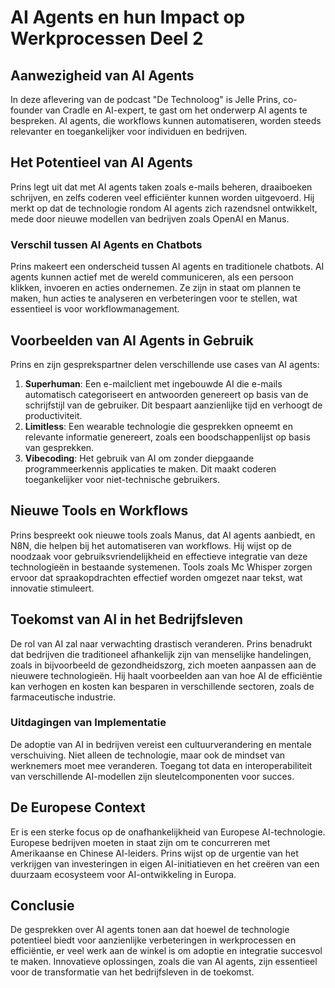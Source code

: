 # AI Agents en hun Impact op Werkprocessen Deel 2

## Aanwezigheid van AI Agents
In deze aflevering van de podcast "De Technoloog" is Jelle Prins, co-founder van Cradle en AI-expert, te gast om het onderwerp AI agents te bespreken. AI agents, die workflows kunnen automatiseren, worden steeds relevanter en toegankelijker voor individuen en bedrijven.

## Het Potentieel van AI Agents
Prins legt uit dat met AI agents taken zoals e-mails beheren, draaiboeken schrijven, en zelfs coderen veel efficiënter kunnen worden uitgevoerd. Hij merkt op dat de technologie rondom AI agents zich razendsnel ontwikkelt, mede door nieuwe modellen van bedrijven zoals OpenAI en Manus.

### Verschil tussen AI Agents en Chatbots
Prins makeert een onderscheid tussen AI agents en traditionele chatbots. AI agents kunnen actief met de wereld communiceren, als een persoon klikken, invoeren en acties ondernemen. Ze zijn in staat om plannen te maken, hun acties te analyseren en verbeteringen voor te stellen, wat essentieel is voor workflowmanagement.

## Voorbeelden van AI Agents in Gebruik
Prins en zijn gesprekspartner delen verschillende use cases van AI agents:
1. **Superhuman**: Een e-mailclient met ingebouwde AI die e-mails automatisch categoriseert en antwoorden genereert op basis van de schrijfstijl van de gebruiker. Dit bespaart aanzienlijke tijd en verhoogt de productiviteit.
2. **Limitless**: Een wearable technologie die gesprekken opneemt en relevante informatie genereert, zoals een boodschappenlijst op basis van gesprekken.
3. **Vibecoding**: Het gebruik van AI om zonder diepgaande programmeerkennis applicaties te maken. Dit maakt coderen toegankelijker voor niet-technische gebruikers.

## Nieuwe Tools en Workflows
Prins bespreekt ook nieuwe tools zoals Manus, dat AI agents aanbiedt, en N8N, die helpen bij het automatiseren van workflows. Hij wijst op de noodzaak voor gebruiksvriendelijkheid en effectieve integratie van deze technologieën in bestaande systemenen. Tools zoals Mc Whisper zorgen ervoor dat spraakopdrachten effectief worden omgezet naar tekst, wat innovatie stimuleert.

## Toekomst van AI in het Bedrijfsleven
De rol van AI zal naar verwachting drastisch veranderen. Prins benadrukt dat bedrijven die traditioneel afhankelijk zijn van menselijke handelingen, zoals in bijvoorbeeld de gezondheidszorg, zich moeten aanpassen aan de nieuwere technologieën. Hij haalt voorbeelden aan van hoe AI de efficiëntie kan verhogen en kosten kan besparen in verschillende sectoren, zoals de farmaceutische industrie.

### Uitdagingen van Implementatie
De adoptie van AI in bedrijven vereist een cultuurverandering en mentale verschuiving. Niet alleen de technologie, maar ook de mindset van werknemers moet mee veranderen. Toegang tot data en interoperabiliteit van verschillende AI-modellen zijn sleutelcomponenten voor succes.

## De Europese Context
Er is een sterke focus op de onafhankelijkheid van Europese AI-technologie. Europese bedrijven moeten in staat zijn om te concurreren met Amerikaanse en Chinese AI-leiders. Prins wijst op de urgentie van het verkrijgen van investeringen in eigen AI-initiatieven en het creëren van een duurzaam ecosysteem voor AI-ontwikkeling in Europa.

## Conclusie
De gesprekken over AI agents tonen aan dat hoewel de technologie potentieel biedt voor aanzienlijke verbeteringen in werkprocessen en efficiëntie, er veel werk aan de winkel is om adoptie en integratie succesvol te maken. Innovatieve oplossingen, zoals die van AI agents, zijn essentieel voor de transformatie van het bedrijfsleven in de toekomst.
